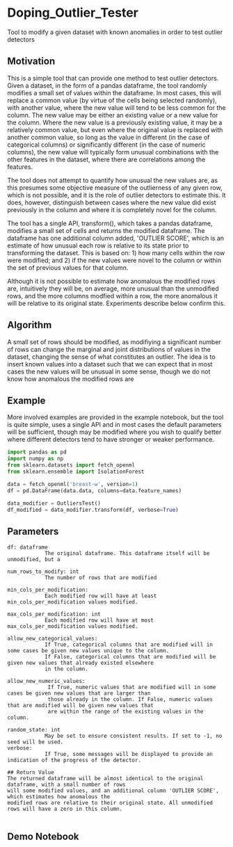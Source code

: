 # Doping_Outlier_Tester
Tool to modify a given dataset with known anomalies in order to test outlier detectors

## Motivation
This is a simple tool that can provide one method to test outlier detectors. Given a dataset, in the form of a pandas dataframe, the tool randomly modifies a small set of values within the dataframe. In most cases, this will replace a common value (by virtue of the cells being selected randomly), with another value, where the new value will tend to be less common for the column. The new value may be either an existing value or a new value for the column. Where the new value is a previously existing value, it may be a relatively common value, but even where the original value is replaced with another common value, so long as the value in different (in the case of categorical columns) or significantly different (in the case of numeric columns), the new value will typically form unusual combinations with the other features in the dataset, where there are correlations among the features. 

The tool does not attempt to quantify how unusual the new values are, as this presumes some objective measure of the outlierness of any given row, which is not possible, and it is the role of outlier detectors to estimate this. It does, however, distinguish between cases where the new value did exist previously in the column and where it is completely novel for the column.

The tool has a single API, transform(), which takes a pandas dataframe, modifies a small set of cells and returns the modified dataframe. The dataframe has one additional column added, 'OUTLIER SCORE', which is an estimate of how unusual each row is relative to its state prior to transforming the dataset. This is based on: 1) how many cells within the row were modified; and 2) if the new values were novel to the column or within the set of previous values for that column. 

Although it is not possible to estimate how anomalous the modified rows are, intuitively they will be, on average, more unusual than the unmodified rows, and the more columns modfied within a row, the more anomalous it will be relative to its original state. Experiments describe below confirm this.

## Algorithm
A small set of rows should be modified, as modifiying a significant number of rows can change the marginal and joint distributions of values in the dataset, changing the sense of what constitutes an outlier. The idea is to insert known values into a dataset such that we can expect that in most cases the new values will be unusual in some sense, though we do not know how anomalous the modified rows are

## Example
More involved examples are provided in the example notebook, but the tool is quite simple, uses a single API and in most cases the default parameters will be sufficient, though may be modified where you wish to qualify better where different detectors tend to have stronger or weaker performance.

```python
import pandas as pd
import numpy as np
from sklearn.datasets import fetch_openml
from sklearn.ensemble import IsolationForest

data = fetch_openml('breast-w', version=1)
df = pd.DataFrame(data.data, columns=data.feature_names)

data_modifier = OutliersTest()
df_modified = data_modifier.transform(df, verbose=True)

```

## Parameters

```
df: dataframe
            The original dataframe. This dataframe itself will be unmodified, but a  

num_rows_to_modify: int 
            The number of rows that are modified

min_cols_per_modification: 
            Each modified row will have at least min_cols_per_modification values modified.

max_cols_per_modification: int 
            Each modified row will have at most max_cols_per_modification values modified.

allow_new_categorical_values: 
            If True, categorical columns that are modified will in some cases be given new values unique to the column.
            If False, categorical columns that are modified will be given new values that already existed elsewhere
            in the column. 

allow_new_numeric_values:
             If True, numeric values that are modified will in some cases be given new values that are larger than
             those already in the column. If False, numeric values that are modified will be given new values that
             are within the range of the existing values in the column. 

random_state: int 
            May be set to ensure consistent results. If set to -1, no seed will be used. 
verbose: 
            If True, some messages will be displayed to provide an indication of the progress of the detector.

## Return Value
The returned dataframe will be almost identical to the original dataframe, with a small number of rows
will some modified values, and an additional column 'OUTLIER SCORE', which estimates how anomalous the 
modified rows are relative to their original state. All unmodified rows will have a zero in this column.


```
## Demo Notebook



